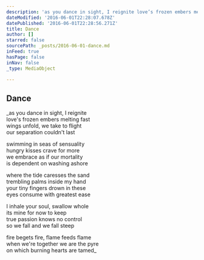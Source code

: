 ```yaml
---
description: 'as you dance in sight, I reignite love’s frozen embers melting fast wings unfold, we take to flight our separation couldn’t last   swimming in seas of sensuality hungry kisses crave for more we embrace as if our mortality is dependent on washing ashore   where the tide caresses the sand trembling palms inside my hand your tiny fingers drown in these eyes consume with greatest ease   I inhale your soul, swallow whole its mine for now to keep true passion knows no control so we fall and we fall steep   fire begets fire, flame feeds flame when we’re together we are the pyre on which burning hearts are tamed'
dateModified: '2016-06-01T22:28:07.678Z'
datePublished: '2016-06-01T22:28:56.271Z'
title: Dance
author: []
starred: false
sourcePath: _posts/2016-06-01-dance.md
inFeed: true
hasPage: false
inNav: false
_type: MediaObject

---
```

<article style=""><h1>Dance</h1></article>

_as you dance in sight, I reignite  
love's frozen embers melting fast  
wings unfold, we take to flight  
our separation couldn't last  
  
swimming in seas of sensuality  
hungry kisses crave for more  
we embrace as if our mortality  
is dependent on washing ashore  
  
where the tide caresses the sand  
trembling palms inside my hand  
your tiny fingers drown in these  
eyes consume with greatest ease  
  
I inhale your soul, swallow whole  
its mine for now to keep  
true passion knows no control  
so we fall and we fall steep  
  
fire begets fire, flame feeds flame  
when we're together we are the pyre  
on which burning hearts are tamed_
